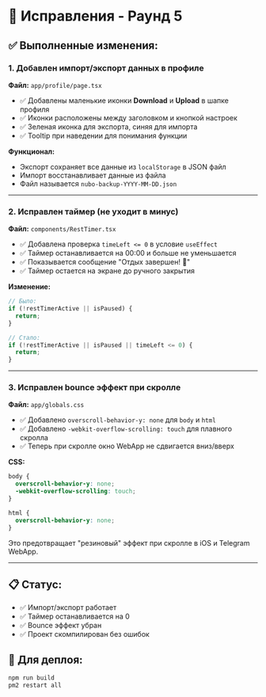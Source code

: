 # 🔧 Исправления - Раунд 5

## ✅ Выполненные изменения:

### 1. Добавлен импорт/экспорт данных в профиле
**Файл:** `app/profile/page.tsx`
- ✅ Добавлены маленькие иконки **Download** и **Upload** в шапке профиля
- ✅ Иконки расположены между заголовком и кнопкой настроек
- ✅ Зеленая иконка для экспорта, синяя для импорта
- ✅ Tooltip при наведении для понимания функции

**Функционал:**
- Экспорт сохраняет все данные из `localStorage` в JSON файл
- Импорт восстанавливает данные из файла
- Файл называется `nubo-backup-YYYY-MM-DD.json`

---

### 2. Исправлен таймер (не уходит в минус)
**Файл:** `components/RestTimer.tsx`
- ✅ Добавлена проверка `timeLeft <= 0` в условие `useEffect`
- ✅ Таймер останавливается на 00:00 и больше не уменьшается
- ✅ Показывается сообщение "Отдых завершен! 💪"
- ✅ Таймер остается на экране до ручного закрытия

**Изменение:**
```typescript
// Было:
if (!restTimerActive || isPaused) {
  return;
}

// Стало:
if (!restTimerActive || isPaused || timeLeft <= 0) {
  return;
}
```

---

### 3. Исправлен bounce эффект при скролле
**Файл:** `app/globals.css`
- ✅ Добавлено `overscroll-behavior-y: none` для `body` и `html`
- ✅ Добавлено `-webkit-overflow-scrolling: touch` для плавного скролла
- ✅ Теперь при скролле окно WebApp не сдвигается вниз/вверх

**CSS:**
```css
body {
  overscroll-behavior-y: none;
  -webkit-overflow-scrolling: touch;
}

html {
  overscroll-behavior-y: none;
}
```

Это предотвращает "резиновый" эффект при скролле в iOS и Telegram WebApp.

---

## 📋 Статус:
- ✅ Импорт/экспорт работает
- ✅ Таймер останавливается на 0
- ✅ Bounce эффект убран
- ✅ Проект скомпилирован без ошибок

## 🚀 Для деплоя:
```bash
npm run build
pm2 restart all
```

